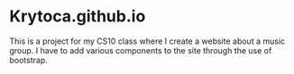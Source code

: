 # Krytoca.github.io
This is a project for my CS10 class where I create a website about a music group.
I have to add various components to the site through the use of bootstrap.
